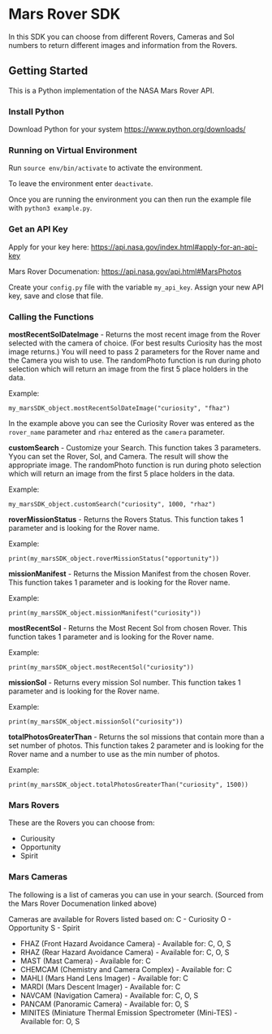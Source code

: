 # Mars Rover SDK
In this SDK you can choose from different Rovers, Cameras and Sol numbers to return different images and information from the Rovers.

## Getting Started

This is a Python implementation of the NASA Mars Rover API.

### Install Python

Download Python for your system 
https://www.python.org/downloads/

### Running on Virtual Environment

Run `source env/bin/activate` to activate the environment.

To leave the environment enter `deactivate`. 

Once you are running the environment you can then run the example file with `python3 example.py`.

### Get an API Key

Apply for your key here: https://api.nasa.gov/index.html#apply-for-an-api-key

Mars Rover Documenation: https://api.nasa.gov/api.html#MarsPhotos

Create your `config.py` file with the variable `my_api_key`. Assign your new API key, save and close that file. 

### Calling the Functions

**mostRecentSolDateImage** - Returns the most recent image from the Rover selected with the camera of choice. 
(For best results Curiosity has the most image returns.) You will need to pass 2 parameters for the Rover name and the Camera you wish to use. The randomPhoto function is run during photo selection which will return an image from the first 5 place holders in the data. 

Example:
```   
my_marsSDK_object.mostRecentSolDateImage("curiosity", "fhaz")
```
In the example above you can see the Curiosity Rover was entered as the `rover_name` parameter and `rhaz` entered as the `camera` parameter. 

**customSearch** - Customize your Search. This function takes 3 parameters. Yyou can set the Rover, Sol, and Camera. The result will show the appropriate image. The randomPhoto function is run during photo selection which will return an image from the first 5 place holders in the data.

Example:
```
my_marsSDK_object.customSearch("curiosity", 1000, "rhaz")
```

**roverMissionStatus** - Returns the Rovers Status. This function takes 1 parameter and is looking for the Rover name.

Example:
```
print(my_marsSDK_object.roverMissionStatus("opportunity"))
```

**missionManifest** - Returns the Mission Manifest from the chosen Rover.  This function takes 1 parameter and is looking for the Rover name.

Example:
```
print(my_marsSDK_object.missionManifest("curiosity"))
```

**mostRecentSol** - Returns the Most Recent Sol from chosen Rover. This function takes 1 parameter and is looking for the Rover name.

Example: 
```
print(my_marsSDK_object.mostRecentSol("curiosity"))
```

**missionSol** - Returns every mission Sol number. This function takes 1 parameter and is looking for the Rover name.

Example:
```
print(my_marsSDK_object.missionSol("curiosity"))
```

**totalPhotosGreaterThan** - Returns the sol missions that contain more than a set number of photos. This function takes 2 parameter and is looking for the Rover name and a number to use as the min number of photos.

Example:
```
print(my_marsSDK_object.totalPhotosGreaterThan("curiosity", 1500))
```

### Mars Rovers
These are the Rovers you can choose from:
- Curiousity
- Opportunity
- Spirit

### Mars Cameras
The following is a list of cameras you can use in your search. 
(Sourced from the Mars Rover Documenation linked above)

Cameras are available for Rovers listed based on: C - Curiosity O - Opportunity S - Spirit

 - FHAZ (Front Hazard Avoidance Camera) - Available for: C, O, S
 - RHAZ (Rear Hazard Avoidance Camera) - Available for: C, O, S
 - MAST (Mast Camera) - Available for: C
 - CHEMCAM (Chemistry and Camera Complex) - Available for: C
 - MAHLI (Mars Hand Lens Imager) - Available for: C
 - MARDI (Mars Descent Imager) - Available for: C
 - NAVCAM (Navigation Camera) - Available for: C, O, S
 - PANCAM (Panoramic Camera) - Available for: O, S
 - MINITES (Miniature Thermal Emission Spectrometer (Mini-TES) - Available for: O, S

